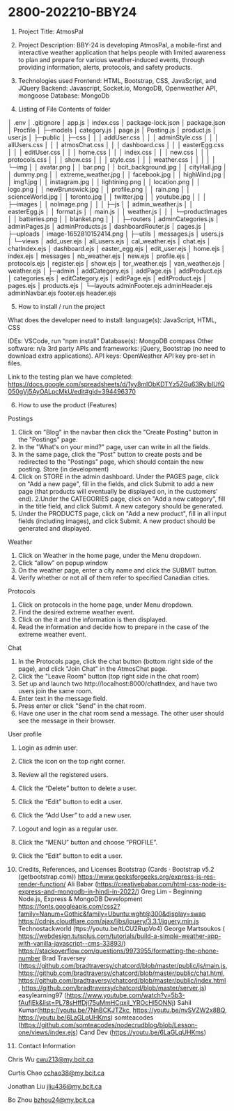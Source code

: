 # 2800-202210-BBY24

1. Project Title: AtmosPal
2. Project Description: BBY-24 is developing AtmosPal, a mobile-first and interactive weather application that helps people with limited awareness to plan and prepare for various weather-induced events, through providing information, alerts, protocols, and safety products.

3. Technologies used 
Frontend: HTML, Bootstrap, CSS, JavaScript, and JQuery
            Backend: Javascript, Socket.io, MongoDB, Openweather API, mongoose
            Database: MongoDb

4. Listing of File Contents of folder 

│  .env
│  .gitignore
│  app.js
│  index.css
│  package-lock.json
│  package.json
│  Procfile
│
├─models
│      category.js
│      page.js
│      Posting.js
│      product.js
│      user.js
│
├─public
│  ├─css
│  │  │  addUser.css
│  │  │  adminStyle.css
│  │  │  allUsers.css
│  │  │  atmosChat.css
│  │  │  dashboard.css
│  │  │  easterEgg.css
│  │  │  editUser.css
│  │  │  home.css
│  │  │  index.css
│  │  │  new.css
│  │  │  protocols.css
│  │  │  show.css
│  │  │  style.css
│  │  │  weather.css
│  │  │
│  │  └─img
│  │          avatar.png
│  │          bar.png
│  │          bcit_background.jpg
│  │          cityHall.jpg
│  │          dummy.png
│  │          extreme_weather.jpg
│  │          facebook.jpg
│  │          highWind.jpg
│  │          img1.jpg
│  │          instagram.jpg
│  │          lightining.png
│  │          location.png
│  │          logo.png
│  │          newBrunswick.jpg
│  │          profile.png
│  │          rain.png
│  │          scienceWorld.jpg
│  │          toronto.jpg
│  │          twitter.jpg
│  │          youtube.jpg
│  │
│  ├─images
│  │      noImage.png
│  │
│  ├─js
│  │      admin_weather.js
│  │      easterEgg.js
│  │      format.js
│  │      main.js
│  │      weather.js
│  │
│  └─productImages
│      │  batteries.png
│      │  blanket.png
│      │
│      ├─routers
│      adminCategories.js
│      adminPages.js
│      adminProducts.js
│      dashboardRouter.js
│      pages.js
│
├─uploads
│      image-1652810152414.png
│
├─utils
│      messages.js
│      users.js
│
└─views
    │  add_user.ejs
    │  all_users.ejs
    │  cal_weather.ejs
    │  chat.ejs
    │  chatIndex.ejs
    │  dashboard.ejs
    │  easter_egg.ejs
    │  edit_user.ejs
    │  home.ejs
    │  index.ejs
    │  messages
    │  nb_weather.ejs
    │  new.ejs
    │  profile.ejs
    │  protocols.ejs
    │  register.ejs
    │  show.ejs
    │  tor_weather.ejs
    │  van_weather.ejs
    │  weather.ejs
    │
    ├─admin
    │      addCategory.ejs
    │      addPage.ejs
    │      addProduct.ejs
    │      categories.ejs
    │      editCategory.ejs
    │      editPage.ejs
    │      editProduct.ejs
    │      pages.ejs
    │      products.ejs
    │
    └─layouts
            adminFooter.ejs
            adminHeader.ejs
            adminNavbar.ejs
            footer.ejs
            header.ejs

5. How to install / run the project 

What does the developer need to install:
language(s): JavaScript, HTML, CSS

IDEs: VSCode, run “npm install” 
Database(s): MongoDB compass
Other software: n/a
3rd party APIs and frameworks: jQuery, Bootstrap (no need to download extra applications).
API keys: OpenWeather API key pre-set in files.

Link to the testing plan we have completed: https://docs.google.com/spreadsheets/d/1yy8mlObKDTYz5ZGu63RylbIUfQ050gVj5AyOALpcMkU/edit#gid=394496370


6. How to use the product (Features) 

Postings
1. Click on "Blog" in the navbar then click the "Create Posting" button in the "Postings" page.
2. In the "What's on your mind?" page, user can write in all the fields.
3. In the same page, click the "Post" button to create posts and be redirected to the "Postings" page, which should contain the new posting.
Store (in development)
1. Click on STORE in the admin dashboard. Under the PAGES page, click on "Add a new page", fill in the fields, and click Submit to add a new page (that products will eventually be displayed on, in the customers’ end).
2.Under the CATEGORIES page, click on "Add a new category", fill in the title field, and click Submit. A new category should be generated.
3. Under the PRODUCTS page, click on "Add a new product", fill in all input fields (including images), and click Submit. A new product should be generated and displayed.

Weather
1. Click on Weather in the home page, under the Menu dropdown.
2. Click “allow” on popup window
3. On the weather page, enter a city name and click the SUBMIT button.
4. Verify whether or not all of them refer to specified Canadian cities.

Protocols
1. Click on protocols in the home page, under Menu dropdown.
2. Find the desired extreme weather event.
3. Click on the it and the information is then displayed.
4. Read the information and decide how to prepare in the case of the extreme weather event.

Chat
1. In the Protocols page, click the chat button (bottom right side of the page), and click "Join Chat" in the AtmosChat page.
2. Click the "Leave Room" button (top right side in the chat room)
3. Set up and launch two http://localhost:8000/chatIndex, and have two users join the same room.
4. Enter text in the message field.
5. Press enter or click "Send" in the chat room.
6. Have one user in the chat room send a message. The other user should see the message in their browser.

User profile
1. Login as admin user.
2. Click the icon on the top right corner.
3. Review all the registered users.
4. Click the “Delete” button to delete a user.
5. Click the “Edit” button to edit a user.
6. Click the “Add User” to add a new user.
7. Logout and login as a regular user.
8. Click the “MENU” button and choose “PROFILE”.
9. Click the “Edit” button to edit a user. 




7. Credits, References, and Licenses 
Bootstrap (Cards · Bootstrap v5.2 (getbootstrap.com))
https://www.geeksforgeeks.org/express-js-res-render-function/
Ali Babar (https://creativebabar.com/html-css-node-js-express-and-mongodb-in-hindi-in-2022/)
Greg Lim - Beginning Node.js, Express & MongoDB Development
https://fonts.googleapis.com/css2?family=Nanum+Gothic&family=Ubuntu:wght@300&display=swap
https://cdnjs.cloudflare.com/ajax/libs/jquery/3.3.1/jquery.min.js
Technostackworld (ttps://youtu.be/tLCU2RupVo4)
George Martsoukos ( https://webdesign.tutsplus.com/tutorials/build-a-simple-weather-app-with-vanilla-javascript--cms-33893/)
https://stackoverflow.com/questions/9973955/formatting-the-phone-number
Brad Traversey (https://github.com/bradtraversy/chatcord/blob/master/public/js/main.js, https://github.com/bradtraversy/chatcord/blob/master/public/chat.html, https://github.com/bradtraversy/chatcord/blob/master/public/index.html, https://github.com/bradtraversy/chatcord/blob/master/server.js)
easylearning97 (https://www.youtube.com/watch?v=5b3-fAufjEk&list=PL78sHffDjI75uMmHCqxil_YROcHl5ONNj)
Sahil Kumar(https://youtu.be/7NnBCKJTZkc, https://youtu.be/nvSVZW2x8BQ, https://youtu.be/6LaGLqUHKms)
somteacodes (https://github.com/somteacodes/nodecrudblog/blob/Lesson-one/views/index.ejs)
Cand Dev (https://youtu.be/6LaGLqUHKms)

8. Contact Information 

Chris Wu          cwu213@my.bcit.ca

Curtis Chao       cchao38@my.bcit.ca

Jonathan Liu      jliu436@my.bcit.ca

Bo Zhou           bzhou24@my.bcit.ca




